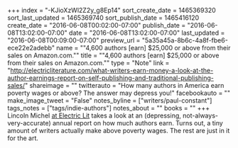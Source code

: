 +++
index = "-KJioXzWl2Z2y_g8Ep14"
sort_create_date = 1465369320
sort_last_updated = 1465369740
sort_publish_date = 1465416120
create_date = "2016-06-08T00:02:00-07:00"
publish_date = "2016-06-08T13:02:00-07:00"
date = "2016-06-08T13:02:00-07:00"
last_updated = "2016-06-08T00:09:00-07:00"
preview_url = "5a35a45a-8b6c-4a8f-fbe6-ece22e2adebb"
name = "\"4,600 authors [earn] $25,000 or above from their sales on Amazon.com.\""
title = "\"4,600 authors [earn] $25,000 or above from their sales on Amazon.com.\""
type = "Note"
link = "http://electricliterature.com/what-writers-earn-money-a-look-at-the-author-earnings-report-on-self-publishing-and-traditional-publishing-sales/"
shareimage = ""
twitterauto = "How many authors in America earn poverty wages or above? The answer may depress you!"
facebookauto = ""
make_image_tweet = "False"
notes_byline = ["writers/paul-constant"]
tags_notes = ["tags/indie-authors"]
notes_about = ""
books = ""
+++
 Lincoln Michel [at Electric Lit](http://electricliterature.com/what-writers-earn-money-a-look-at-the-author-earnings-report-on-self-publishing-and-traditional-publishing-sales/) takes a look at an (depressing, not-always-very-accurate) annual report on how much authors earn. Turns out, a tiny amount of writers actually make above poverty wages. The rest are just in it for the art.